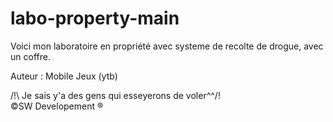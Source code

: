 # labo-property-main
Voici mon laboratoire en propriété avec systeme de recolte de drogue, avec un coffre.

Auteur : Mobile Jeux (ytb)

/!\ Je sais y'a des gens qui esseyerons de voler^^/!\
©️SW Developement ®️
